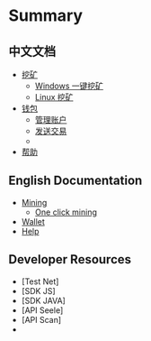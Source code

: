 # Summary

## 中文文档

* [挖矿]()
    * [Windows 一键挖矿]()
    * [Linux 挖矿]()
* [钱包]()
    * [管理账户]()
    * [发送交易]()
    * 
* [帮助](帮助.md)

## English Documentation

* [Mining]()
    * [One click mining]()
* [Wallet]()
* [Help](help.md)

## Developer Resources

* [Test Net]
* [SDK JS]
* [SDK JAVA]
* [API Seele]
* [API Scan]
* 